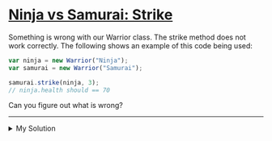 # [Ninja vs Samurai: Strike](https://www.codewars.com/kata/517b0f33cd023d848d000001)

Something is wrong with our Warrior class. The strike method does not work correctly. The following shows an example of
this code being used:

```js
var ninja = new Warrior("Ninja");
var samurai = new Warrior("Samurai");

samurai.strike(ninja, 3);
// ninja.health should == 70
```

Can you figure out what is wrong?

---

<details><summary>My Solution</summary>

```js
class Warrior {
  constructor(name) {
    this.name = name;
    this.health = 100;
  }

  strike(enemy, swings) {
    return (enemy.health = Math.max(0, enemy.health - swings * 10));
  }
}
```

</details>
